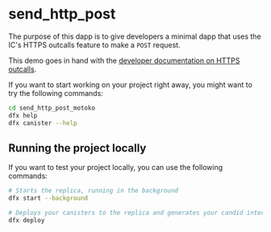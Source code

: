 # send_http_post

The purpose of this dapp is to give developers a minimal dapp that uses the IC's HTTPS outcalls feature to make a `POST` request.

This demo goes in hand with the [developer documentation on HTTPS outcalls](https://internetcomputer.org/docs/current/developer-docs/integrations/https-outcalls/https-outcalls-post).

If you want to start working on your project right away, you might want to try the following commands:

```bash
cd send_http_post_motoko
dfx help
dfx canister --help
```

## Running the project locally

If you want to test your project locally, you can use the following commands:

```bash
# Starts the replica, running in the background
dfx start --background

# Deploys your canisters to the replica and generates your candid interface
dfx deploy
```
